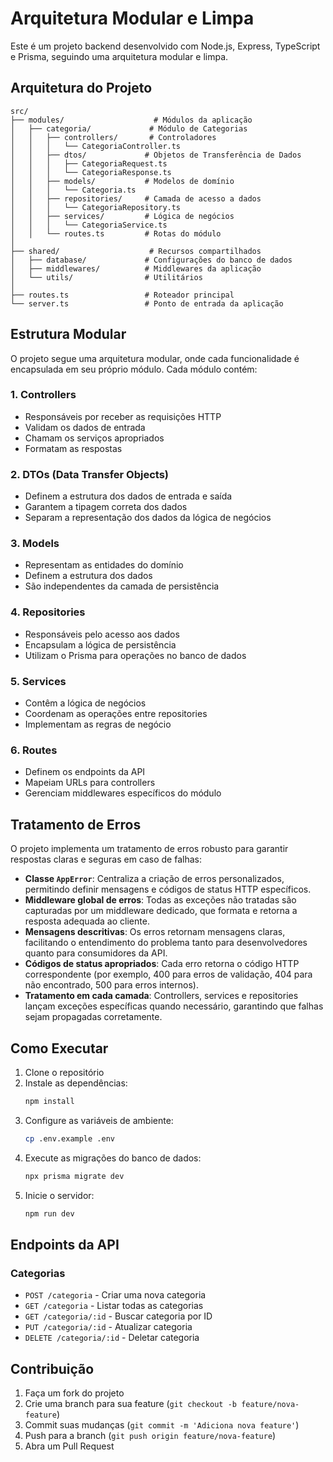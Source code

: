 # Arquitetura Modular e Limpa

Este é um projeto backend desenvolvido com Node.js, Express, TypeScript e Prisma, seguindo uma arquitetura modular e limpa.

## Arquitetura do Projeto

```
src/
├── modules/                    # Módulos da aplicação
│   ├── categoria/             # Módulo de Categorias
│   │   ├── controllers/       # Controladores
│   │   │   └── CategoriaController.ts
│   │   ├── dtos/             # Objetos de Transferência de Dados
│   │   │   ├── CategoriaRequest.ts
│   │   │   └── CategoriaResponse.ts
│   │   ├── models/           # Modelos de domínio
│   │   │   └── Categoria.ts
│   │   ├── repositories/     # Camada de acesso a dados
│   │   │   └── CategoriaRepository.ts
│   │   ├── services/         # Lógica de negócios
│   │   │   └── CategoriaService.ts
│   │   └── routes.ts         # Rotas do módulo
│
├── shared/                    # Recursos compartilhados
│   ├── database/             # Configurações do banco de dados
│   ├── middlewares/          # Middlewares da aplicação
│   └── utils/                # Utilitários
│
├── routes.ts                 # Roteador principal
└── server.ts                 # Ponto de entrada da aplicação
```

## Estrutura Modular

O projeto segue uma arquitetura modular, onde cada funcionalidade é encapsulada em seu próprio módulo. Cada módulo contém:

### 1. Controllers
- Responsáveis por receber as requisições HTTP
- Validam os dados de entrada
- Chamam os serviços apropriados
- Formatam as respostas

### 2. DTOs (Data Transfer Objects)
- Definem a estrutura dos dados de entrada e saída
- Garantem a tipagem correta dos dados
- Separam a representação dos dados da lógica de negócios

### 3. Models
- Representam as entidades do domínio
- Definem a estrutura dos dados
- São independentes da camada de persistência

### 4. Repositories
- Responsáveis pelo acesso aos dados
- Encapsulam a lógica de persistência
- Utilizam o Prisma para operações no banco de dados

### 5. Services
- Contêm a lógica de negócios
- Coordenam as operações entre repositories
- Implementam as regras de negócio

### 6. Routes
- Definem os endpoints da API
- Mapeiam URLs para controllers
- Gerenciam middlewares específicos do módulo

## Tratamento de Erros

O projeto implementa um tratamento de erros robusto para garantir respostas claras e seguras em caso de falhas:

- **Classe `AppError`**: Centraliza a criação de erros personalizados, permitindo definir mensagens e códigos de status HTTP específicos.
- **Middleware global de erros**: Todas as exceções não tratadas são capturadas por um middleware dedicado, que formata e retorna a resposta adequada ao cliente.
- **Mensagens descritivas**: Os erros retornam mensagens claras, facilitando o entendimento do problema tanto para desenvolvedores quanto para consumidores da API.
- **Códigos de status apropriados**: Cada erro retorna o código HTTP correspondente (por exemplo, 400 para erros de validação, 404 para não encontrado, 500 para erros internos).
- **Tratamento em cada camada**: Controllers, services e repositories lançam exceções específicas quando necessário, garantindo que falhas sejam propagadas corretamente.




## Como Executar

1. Clone o repositório
2. Instale as dependências:
   ```bash
   npm install
   ```
3. Configure as variáveis de ambiente:
   ```bash
   cp .env.example .env
   ```
4. Execute as migrações do banco de dados:
   ```bash
   npx prisma migrate dev
   ```
5. Inicie o servidor:
   ```bash
   npm run dev
   ```

## Endpoints da API

### Categorias

- `POST /categoria` - Criar uma nova categoria
- `GET /categoria` - Listar todas as categorias
- `GET /categoria/:id` - Buscar categoria por ID
- `PUT /categoria/:id` - Atualizar categoria
- `DELETE /categoria/:id` - Deletar categoria

## Contribuição

1. Faça um fork do projeto
2. Crie uma branch para sua feature (`git checkout -b feature/nova-feature`)
3. Commit suas mudanças (`git commit -m 'Adiciona nova feature'`)
4. Push para a branch (`git push origin feature/nova-feature`)
5. Abra um Pull Request 
